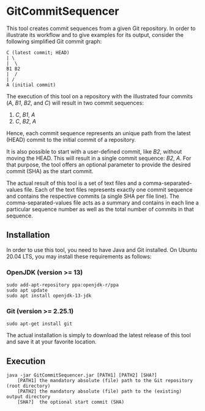 # GitCommitSequencer
This tool creates commit sequences from a given Git repository.
In order to illustrate its workflow and to give examples for its output, consider the following simplified Git commit graph:
```
C (latest commit; HEAD)
| \
|  \
B1 B2
|  /
| /
A (initial commit)
```
The execution of this tool on a repository with the illustrated four commits (*A*, *B1*, *B2*, and *C*) will result in two commit sequences:
  1. *C*, *B1*, *A*
  2. *C*, *B2*, *A*
  
Hence, each commit sequence represents an unique path from the latest (HEAD) commit to the initial commit of a repository.

It is also possible to start with a user-defined commit, like *B2*, without moving the HEAD.
This will result in a single commit sequence: *B2*, *A*.
For that purpose, the tool offers an optional parameter to provide the desired commit (SHA) as the start commit.

The actual result of this tool is a set of text files and a comma-separated-values file.
Each of the text files represents exactly one commit sequence and contains the respective commits (a single SHA per file line).
The comma-separated-values file acts as a summary and contains in each line a particular sequence number as well as the total number of commits in that sequence.


## Installation
In order to use this tool, you need to have Java and Git installed. On Ubuntu 20.04 LTS, you may install these requirements as follows:

### OpenJDK (version >= 13)
```
sudo add-apt-repository ppa:openjdk-r/ppa
sudo apt update
sudo apt install openjdk-13-jdk
```

### Git (version >= 2.25.1)
```
sudo apt-get install git
```

The actual installation is simply to download the latest release of this tool and save it at your favorite location.


## Execution
```
java -jar GitCommitSequencer.jar [PATH1] [PATH2] [SHA?]
    [PATH1] the mandatory absolute (file) path to the Git repository (root directory)
    [PATH2] the mandatory absolute (file) path to the (existing) output directory
    [SHA?]  the optional start commit (SHA) 
```
